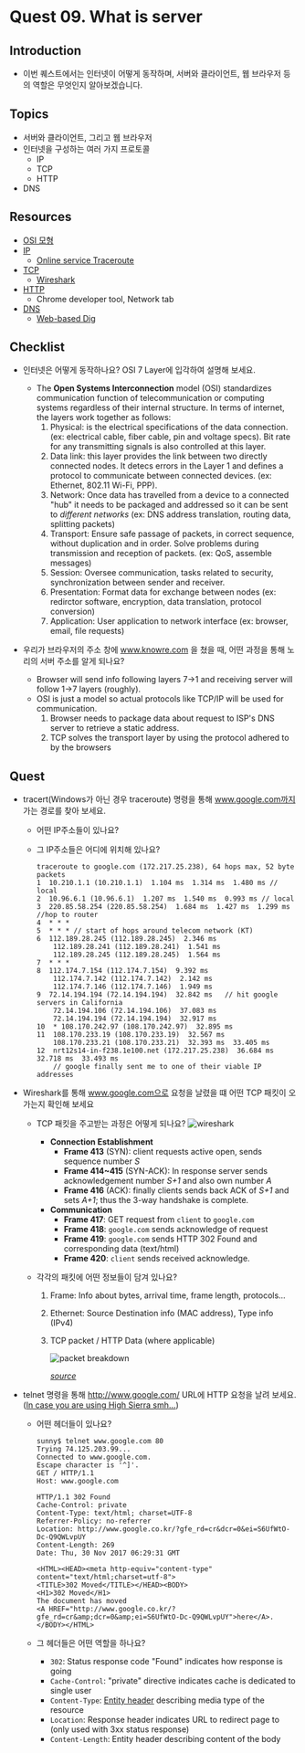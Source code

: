 # Quest 09. What is server


## Introduction
* 이번 퀘스트에서는 인터넷이 어떻게 동작하며, 서버와 클라이언트, 웹 브라우저 등의 역할은 무엇인지 알아보겠습니다.

## Topics
* 서버와 클라이언트, 그리고 웹 브라우저
* 인터넷을 구성하는 여러 가지 프로토콜
  * IP
  * TCP
  * HTTP
* DNS

## Resources
* [OSI 모형](https://ko.wikipedia.org/wiki/OSI_%EB%AA%A8%ED%98%95)
* [IP](https://ko.wikipedia.org/wiki/%EC%9D%B8%ED%84%B0%EB%84%B7_%ED%94%84%EB%A1%9C%ED%86%A0%EC%BD%9C)
  * [Online service Traceroute](http://ping.eu/traceroute/)
* [TCP](https://ko.wikipedia.org/wiki/%EC%A0%84%EC%86%A1_%EC%A0%9C%EC%96%B4_%ED%94%84%EB%A1%9C%ED%86%A0%EC%BD%9C)
  * [Wireshark](https://www.wireshark.org/download.html)
* [HTTP](https://ko.wikipedia.org/wiki/HTTP)
  * Chrome developer tool, Network tab
* [DNS](https://ko.wikipedia.org/wiki/%EB%8F%84%EB%A9%94%EC%9D%B8_%EB%84%A4%EC%9E%84_%EC%8B%9C%EC%8A%A4%ED%85%9C)
  * [Web-based Dig](http://networking.ringofsaturn.com/Tools/dig.php)

## Checklist
* 인터넷은 어떻게 동작하나요? OSI 7 Layer에 입각하여 설명해 보세요.
  * The **Open Systems Interconnection** model (OSI) standardizes communication function of telecommunication or computing systems regardless of their internal structure. In terms of internet, the layers work together as follows:
    1. Physical: is the electrical specifications of the data connection. (ex: electrical cable, fiber cable, pin and voltage specs). Bit rate for any transmitting signals is also controlled at this layer.
    2. Data link: this layer provides the link between two directly connected nodes. It detecs errors in the Layer 1 and defines a protocol to communicate between connected devices. (ex: Ethernet, 802.11 Wi-Fi, PPP).
    3. Network: Once data has travelled from a device to a connected "hub" it needs to be packaged and addressed so it can be sent to *different networks* (ex: DNS address translation, routing data, splitting packets)
    4. Transport: Ensure safe passage of packets, in correct sequence, without duplication and in order. Solve problems during transmission and reception of packets. (ex: QoS, assemble messages)
    5. Session: Oversee communication, tasks related to security, synchronization between sender and receiver. 
    6. Presentation: Format data for exchange between nodes (ex: redirctor software, encryption, data translation, protocol conversion)
    7. Application: User application to network interface (ex: browser, email, file requests)

* 우리가 브라우저의 주소 창에 www.knowre.com 을 쳤을 때, 어떤 과정을 통해 노리의 서버 주소를 알게 되나요?
  * Browser will send info following layers 7->1 and receiving server will follow 1->7 layers (roughly). 
  * OSI is just a model so actual protocols like TCP/IP will be used for communication.
    1. Browser needs to package data about request to ISP's DNS server to retrieve a static address.
    2. TCP solves the transport layer by using the protocol adhered to by the browsers

## Quest
* tracert(Windows가 아닌 경우 traceroute) 명령을 통해 www.google.com까지 가는 경로를 찾아 보세요.
  * 어떤 IP주소들이 있나요?
  * 그 IP주소들은 어디에 위치해 있나요?

        traceroute to google.com (172.217.25.238), 64 hops max, 52 byte packets
        1  10.210.1.1 (10.210.1.1)  1.104 ms  1.314 ms  1.480 ms // local
        2  10.96.6.1 (10.96.6.1)  1.207 ms  1.540 ms  0.993 ms // local
        3  220.85.58.254 (220.85.58.254)  1.684 ms  1.427 ms  1.299 ms //hop to router
        4  * * *
        5  * * * // start of hops around telecom network (KT)
        6  112.189.28.245 (112.189.28.245)  2.346 ms    
            112.189.28.241 (112.189.28.241)  1.541 ms
            112.189.28.245 (112.189.28.245)  1.564 ms
        7  * * * 
        8  112.174.7.154 (112.174.7.154)  9.392 ms
            112.174.7.142 (112.174.7.142)  2.142 ms
            112.174.7.146 (112.174.7.146)  1.949 ms
        9  72.14.194.194 (72.14.194.194)  32.842 ms   // hit google servers in California
            72.14.194.106 (72.14.194.106)  37.083 ms  
            72.14.194.194 (72.14.194.194)  32.917 ms
        10  * 108.170.242.97 (108.170.242.97)  32.895 ms 
        11  108.170.233.19 (108.170.233.19)  32.567 ms
            108.170.233.21 (108.170.233.21)  32.393 ms  33.405 ms
        12  nrt12s14-in-f238.1e100.net (172.217.25.238)  36.684 ms  32.718 ms  33.493 ms 
            // google finally sent me to one of their viable IP addresses
          
* Wireshark를 통해 www.google.com으로 요청을 날렸을 떄 어떤 TCP 패킷이 오가는지 확인해 보세요
  * TCP 패킷을 주고받는 과정은 어떻게 되나요?
    ![wireshark](https://www.dropbox.com/s/hya2sd6gde82dqh/Screenshot%202017-11-30%2014.44.35.png?dl=1)
    
    * **Connection Establishment**
      * **Frame 413** (SYN): client requests active open, sends sequence number *S*
      * **Frame 414~415** (SYN-ACK): In response server sends acknowledgement number *S+1* and also own number *A*
      * **Frame 416** (ACK): finally clients sends back ACK of *S+1* and sets *A+1*; thus the 3-way handshake is complete.
    * **Communication**
      * **Frame 417**: GET request from `client` to `google.com`
      * **Frame 418**: `google.com` sends acknowledge of request
      * **Frame 419**: `google.com` sends HTTP 302 Found and corresponding data (text/html)
      * **Frame 420**: `client` sends received acknowledge.

  * 각각의 패킷에 어떤 정보들이 담겨 있나요?
     1. Frame: Info about bytes, arrival time, frame length, protocols...
     2. Ethernet: Source Destination info (MAC address), Type info (IPv4) 
     3. TCP packet / HTTP Data (where applicable)
        
        ![packet breakdown](https://www.dropbox.com/s/x8duk5u209n3kfr/Screenshot%202017-11-30%2015.15.51.png?dl=1)
          
           *[source](https://en.wikipedia.org/wiki/Transmission_Control_Protocol)*
    
     
* telnet 명령을 통해 http://www.google.com/ URL에 HTTP 요청을 날려 보세요. ([In case you are using High Sierra smh...](https://dor.ky/restore-telnet-in-mac-os-high-sierra-10-13/))
  
  * 어떤 헤더들이 있나요?

        sunny$ telnet www.google.com 80
        Trying 74.125.203.99...
        Connected to www.google.com.
        Escape character is '^]'.
        GET / HTTP/1.1
        Host: www.google.com

        HTTP/1.1 302 Found
        Cache-Control: private
        Content-Type: text/html; charset=UTF-8
        Referrer-Policy: no-referrer
        Location: http://www.google.co.kr/?gfe_rd=cr&dcr=0&ei=S6UfWtO-Dc-Q9QWLvpUY
        Content-Length: 269
        Date: Thu, 30 Nov 2017 06:29:31 GMT

        <HTML><HEAD><meta http-equiv="content-type" content="text/html;charset=utf-8">
        <TITLE>302 Moved</TITLE></HEAD><BODY>
        <H1>302 Moved</H1>
        The document has moved
        <A HREF="http://www.google.co.kr/?gfe_rd=cr&amp;dcr=0&amp;ei=S6UfWtO-Dc-Q9QWLvpUY">here</A>.
        </BODY></HTML>

  * 그 헤더들은 어떤 역할을 하나요?
    * `302`: Status response code "Found" indicates how response is going
    * `Cache-Control`: "private" directive indicates cache is dedicated to single user 
    * `Content-Type`: [Entity header](https://developer.mozilla.org/en-US/docs/Glossary/Entity_header) describing media type of the resource
    * `Location`: Response header indicates URL to redirect page to (only used with 3xx status response)
    * `Content-Length`: Entity header describing content of the body


